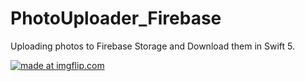 # PhotoUploader_Firebase
Uploading photos to Firebase Storage and Download them in Swift 5.


<a href="https://imgflip.com/gif/4akyrn"><img src="https://i.imgflip.com/4akyrn.gif" title="made at imgflip.com"/></a>

